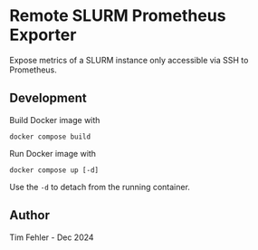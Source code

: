 # Remote SLURM Prometheus Exporter

Expose metrics of a SLURM instance only accessible via SSH to Prometheus.

## Development

Build Docker image with
```
docker compose build
```

Run Docker image with
```
docker compose up [-d]
```
Use the `-d` to detach from the running container.

## Author 

Tim Fehler - Dec 2024
